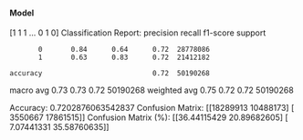 #### Model
[1 1 1 ... 0 1 0]
Classification Report:
              precision    recall  f1-score   support

           0       0.84      0.64      0.72  28778086
           1       0.63      0.83      0.72  21412182

    accuracy                           0.72  50190268
   macro avg       0.73      0.73      0.72  50190268
weighted avg       0.75      0.72      0.72  50190268

Accuracy: 0.7202876063542837
Confusion Matrix:
[[18289913 10488173]
 [ 3550667 17861515]]
Confusion Matrix (%):
[[36.44115429 20.89682605]
 [ 7.07441331 35.58760635]]
